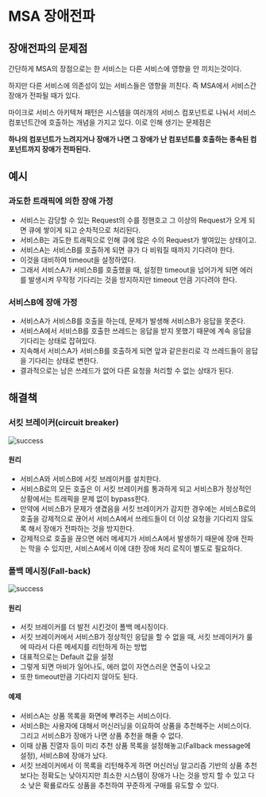 # MSA 장애전파



## 장애전파의 문제점

간단하게 MSA의 장점으로는 한 서비스는 다른 서비스에 영향을 안 끼치는것이다.

하지만 다른 서비스에 의존성이 있는 서비스들은 영향을 끼친다. 즉 MSA에서 서비스간 장애가 전파될 때가 있다.

마이크로 서비스 아키텍쳐 패턴은 시스템을 여러개의 서비스 컴포넌트로 나눠서 서비스 컴포넌트간에 호출하는 개념을 가지고 있다. 이로 인해 생기는 문제점은

**하나의 컴포넌트가 느려지거나 장애가 나면 그 장애가 난 컴포넌트를 호출하는 종속된 컴포넌트까지 장애가 전파된다.**

## 예시

### 과도한 트래픽에 의한 장애 가정

- 서비스는 감당할 수 있는 Request의 수를 정핸호고 그 이상의 Request가 오게 되면 큐에 쌓이게 되고 순차적으로 처리된다.
- 서비스B는 과도한 트래픽으로 인해 큐에 많은 수의 Request가 쌓여있는 상태이고.
- 서비스A는 서비스B를 호출하게 되면 큐가 다 비워질 때까지 기다려야 한다.
- 이것을 대비하여 timeout을 설정하였다.
- 그래서 서비스A가 서비스B를 호출했을 때, 설정한 timeout을 넘어가게 되면 에러를 발생시켜 무작정 기다리는 것을 방지하지만 timeout 만큼 기다려야 한다.

### 서비스B에 장애 가정

* 서비스A가 서비스B를 호출을 하는데, 문제가 발생해 서비스B가 응답을 못준다.
* 서비스A에서 서비스B를 호출한 쓰레드는 응답을 받지 못했기 때문에 계속 응답을 기다리는 상태로 잡혀있다.
* 지속해서 서비스A가 서비스B를 호출하게 되면 앞과 같은원리로 각 쓰레드들이 응답을 기다리는 상태로 변한다.
* 결과적으로는 남은 쓰레드가 없어 다른 요청을 처리할 수 없는 상태가 된다.



## 해결책

### 서킷 브레이커(circuit breaker)

![success](https://joosjuliet.github.io/images/2019-05-09-circuit-breaker/solution1.png)

#### 원리

- 서비스A와 서비스B에 서킷 브레이커를 설치한다.
- 서비스B로의 모든 호출은 이 서킷 브레이커를 통과하게 되고 서비스B가 정상적인 상황에서는 트래픽을 문제 없이 bypass한다.
- 만약에 서비스B가 문제가 생겼음을 서킷 브레이커가 감지한 경우에는 서비스B로의 호출을 강제적으로 끊어서 서비스A에서 쓰레드들이 더 이상 요청을 기다리지 않도록 해서 장애가 전파하는 것을 방지한다.
- 강제적으로 호출을 끊으면 에러 메세지가 서비스A에서 발생하기 때문에 장애 전파는 막을 수 있지만, 서비스A에서 이에 대한 장애 처리 로직이 별도로 필요하다.

### 폴백 메시징(Fall-back)

![success](https://joosjuliet.github.io/images/2019-05-09-circuit-breaker/solution2.png)

#### 원리

- 서킷 브레이커를 더 발전 시킨것이 폴백 메시징이다.
- 서킷 브레이커에서 서비스B가 정상적인 응답을 할 수 없을 때, 서킷 브레이커가 룰에 따라서 다른 메세지를 리턴하게 하는 방법
- 대표적으로는 Default 값을 설정
- 그렇게 되면 마비가 일어나도, 에러 없이 자연스러운 연출이 나오고
- 또한 timeout만큼 기다리지 않아도 된다.

#### 예제

- 서비스A는 상품 목록을 화면에 뿌려주는 서비스이다.
- 서비스B는 사용자에 대해서 머신러닝을 이요하여 상품을 추천해주는 서비스이다. 그리고 서비스B가 장애가 나면 상품 추천을 해줄 수 없다.
- 이때 상품 진열자 등이 미리 추천 상품 목록을 설정해놓고(Fallback message에 설정), 서비스B에 장애가 났다.
- 서킷 브레이커에서 이 목록을 리턴해주게 하면 머신러닝 알고리즘 기반의 상품 추천보다는 정확도는 낮아지지만 최소한 시스템이 장애가 나는 것을 방지 할 수 있고 다소 낮은 확룔로라도 상품을 추천하여 꾸준하게 구매를 유도할 수 있다.